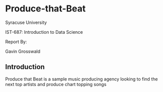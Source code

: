 # Produce-that-Beat
Syracuse University

IST-687: Introduction to Data Science

Report By:

Gavin Grosswald

## Introduction
Produce that Beat is a sample music producing agency looking to find the next top artists and produce chart topping songs

